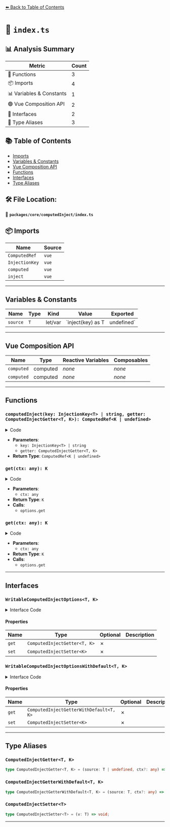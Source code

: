 [⬅️ Back to Table of Contents](../../../index.md)

# 📄 `index.ts`

## 📊 Analysis Summary

| Metric | Count |
|--------|-------|
| 🔧 Functions | 3 |
| 📦 Imports | 4 |
| 📊 Variables & Constants | 1 |
| 🟢 Vue Composition API | 2 |
| 📐 Interfaces | 2 |
| 📑 Type Aliases | 3 |

## 📚 Table of Contents

- [Imports](#imports)
- [Variables & Constants](#variables-constants)
- [Vue Composition API](#vue-composition-api)
- [Functions](#functions)
- [Interfaces](#interfaces)
- [Type Aliases](#type-aliases)

## 🛠️ File Location:
📂 **`packages/core/computedInject/index.ts`**

## 📦 Imports

| Name | Source |
|------|--------|
| `ComputedRef` | `vue` |
| `InjectionKey` | `vue` |
| `computed` | `vue` |
| `inject` | `vue` |


---

## Variables & Constants

| Name | Type | Kind | Value | Exported |
|------|------|------|-------|----------|
| `source` | `T` | let/var | `inject(key) as T | undefined` | ✗ |


---

## Vue Composition API

| Name | Type | Reactive Variables | Composables |
|------|------|-------------------|-------------|
| `computed` | computed | *none* | *none* |
| `computed` | computed | *none* | *none* |


---

## Functions

### `computedInject(key: InjectionKey<T> | string, getter: ComputedInjectGetter<T, K>): ComputedRef<K | undefined>`

<details><summary>Code</summary>

```ts
export function computedInject<T, K = any>(
  key: InjectionKey<T> | string,
  getter: ComputedInjectGetter<T, K>
): ComputedRef<K | undefined>
```
</details>

- **Parameters**:
  - `key: InjectionKey<T> | string`
  - `getter: ComputedInjectGetter<T, K>`
- **Return Type**: `ComputedRef<K | undefined>`
### `get(ctx: any): K`

<details><summary>Code</summary>

```ts
ctx => options.get(source, ctx)
```
</details>

- **Parameters**:
  - `ctx: any`
- **Return Type**: `K`
- **Calls**:
  - `options.get`
### `get(ctx: any): K`

<details><summary>Code</summary>

```ts
ctx => options.get(source, ctx)
```
</details>

- **Parameters**:
  - `ctx: any`
- **Return Type**: `K`
- **Calls**:
  - `options.get`

---

## Interfaces

### `WritableComputedInjectOptions<T, K>`

<details><summary>Interface Code</summary>

```ts
export interface WritableComputedInjectOptions<T, K> {
  get: ComputedInjectGetter<T, K>
  set: ComputedInjectSetter<K>
}
```
</details>

#### Properties

| Name | Type | Optional | Description |
|------|------|----------|-------------|
| `get` | `ComputedInjectGetter<T, K>` | ✗ |  |
| `set` | `ComputedInjectSetter<K>` | ✗ |  |

### `WritableComputedInjectOptionsWithDefault<T, K>`

<details><summary>Interface Code</summary>

```ts
export interface WritableComputedInjectOptionsWithDefault<T, K> {
  get: ComputedInjectGetterWithDefault<T, K>
  set: ComputedInjectSetter<K>
}
```
</details>

#### Properties

| Name | Type | Optional | Description |
|------|------|----------|-------------|
| `get` | `ComputedInjectGetterWithDefault<T, K>` | ✗ |  |
| `set` | `ComputedInjectSetter<K>` | ✗ |  |


---

## Type Aliases

### `ComputedInjectGetter<T, K>`

```ts
type ComputedInjectGetter<T, K> = (source: T | undefined, ctx?: any) => K;
```

### `ComputedInjectGetterWithDefault<T, K>`

```ts
type ComputedInjectGetterWithDefault<T, K> = (source: T, ctx?: any) => K;
```

### `ComputedInjectSetter<T>`

```ts
type ComputedInjectSetter<T> = (v: T) => void;
```


---